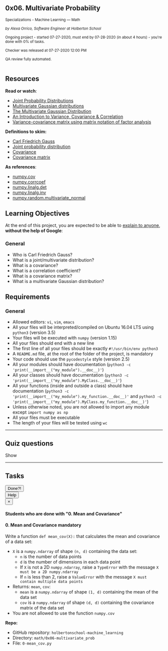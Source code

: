 <article class=""><div id="jigsaw-shortcut-lists"></div><h1 class="gap">0x06. Multivariate Probability</h1><div id="project_id" style="display: none" data-project-id="530"></div><p class="sm-gap"><small><i class="fa fa-folder-open"></i> Specializations - Machine Learning ― Math </small></p><p><em><small><i class="fa fa-user"></i> by Alexa Orrico, Software Engineer at Holberton School </small></em></p><p><small><i class="fa fa-calendar"></i> Ongoing project - started 07-27-2020, must end by 07-28-2020 (in about 4 hours) - you're done with <span id="student_task_done_percentage">0</span>% of tasks. </small></p><p><small><i class="fa fa-check"></i> Checker was released at 07-27-2020 12:00 PM </small></p><p><small><i class="fa fa-check-square"></i> QA review fully automated. </small></p><article id="description" class="gap formatted-content"><p><img src="https://holbertonintranet.s3.amazonaws.com/uploads/medias/2019/5/108edd4c06fdede87f5e.png?X-Amz-Algorithm=AWS4-HMAC-SHA256&amp;X-Amz-Credential=AKIARDDGGGOUWMNL5ANN%2F20200728%2Fus-east-1%2Fs3%2Faws4_request&amp;X-Amz-Date=20200728T012324Z&amp;X-Amz-Expires=86400&amp;X-Amz-SignedHeaders=host&amp;X-Amz-Signature=403c2f512ae69c920945178619648d340f80b254e8bb2c02f15c88a7ebf46fcb" alt="" style=""></p><h2>Resources</h2><p><strong>Read or watch</strong>:</p><ul><li><a href="/rltoken/orontBPl_M9AduJxjdowgw" title="Joint Probability Distributions" target="_blank">Joint Probability Distributions</a></li><li><a href="/rltoken/QZPnk9D-zitqKRuGQ2FJnA" title="Multivariate Gaussian distributions" target="_blank">Multivariate Gaussian distributions</a></li><li><a href="/rltoken/SniKXPpORw-Ec2Dx3rHW4Q" title="The Multivariate Gaussian Distribution" target="_blank">The Multivariate Gaussian Distribution</a></li><li><a href="/rltoken/fo8f4Ru1vEKYiOAt3f0ZAg" title="An Introduction to Variance, Covariance &amp; Correlation" target="_blank">An Introduction to Variance, Covariance &amp; Correlation</a></li><li><a href="/rltoken/acNlYV2Xp5jhRwqvMzcyCA" title="Variance-covariance matrix using matrix notation of factor analysis" target="_blank">Variance-covariance matrix using matrix notation of factor analysis</a></li></ul><p><strong>Definitions to skim:</strong></p><ul><li><a href="/rltoken/L7tmwtP3paHm21K-1dW1mA" title="Carl Friedrich Gauss" target="_blank">Carl Friedrich Gauss</a></li><li><a href="/rltoken/XG4dOn0SR9WMyQfz532KZw" title="Joint probability distribution" target="_blank">Joint probability distribution</a></li><li><a href="/rltoken/kd41eNEZZoHCgATin5q1Ig" title="Covariance" target="_blank">Covariance</a></li><li><a href="/rltoken/VyObnl7THMlKDO3DCMRDlw" title="Covariance matrix" target="_blank">Covariance matrix</a></li></ul><p><strong>As references</strong>:</p><ul><li><a href="/rltoken/W0lqUXo-qdC-9zfQJ4Ry3Q" title="numpy.cov" target="_blank">numpy.cov</a></li><li><a href="/rltoken/KwA7tjXB8o1ZKmyYkjkg_A" title="numpy.corrcoef" target="_blank">numpy.corrcoef</a></li><li><a href="/rltoken/Bv5-Jv36lS8QlCHYLU2E6g" title="numpy.linalg.det" target="_blank">numpy.linalg.det</a></li><li><a href="/rltoken/Gc7D378kmocN2kFzsZGRHA" title="numpy.linalg.inv" target="_blank">numpy.linalg.inv</a></li><li><a href="/rltoken/gTQQsuOo2XWCH6Nv-q-jzA" title="numpy.random.multivariate_normal" target="_blank">numpy.random.multivariate_normal</a></li></ul><h2>Learning Objectives</h2><p>At the end of this project, you are expected to be able to <a href="/rltoken/fbmibHEoaucqrSrtuhMECw" title="explain to anyone" target="_blank">explain to anyone</a>, <strong>without the help of Google</strong>:</p><h3>General</h3><ul><li>Who is Carl Friedrich Gauss?</li><li>What is a joint/multivariate distribution?</li><li>What is a covariance?</li><li>What is a correlation coefficient?</li><li>What is a covariance matrix?</li><li>What is a multivariate Gaussian distribution?</li></ul><h2>Requirements</h2><h3>General</h3><ul><li>Allowed editors: <code>vi</code>, <code>vim</code>, <code>emacs</code></li><li>All your files will be interpreted/compiled on Ubuntu 16.04 LTS using <code>python3</code> (version 3.5)</li><li>Your files will be executed with <code>numpy</code> (version 1.15)</li><li>All your files should end with a new line</li><li>The first line of all your files should be exactly <code>#!/usr/bin/env python3</code></li><li>A <code>README.md</code> file, at the root of the folder of the project, is mandatory</li><li>Your code should use the <code>pycodestyle</code> style (version 2.5)</li><li>All your modules should have documentation (<code>python3 -c 'print(__import__("my_module").__doc__)'</code>)</li><li>All your classes should have documentation (<code>python3 -c 'print(__import__("my_module").MyClass.__doc__)'</code>)</li><li>All your functions (inside and outside a class) should have documentation (<code>python3 -c 'print(__import__("my_module").my_function.__doc__)'</code> and <code>python3 -c 'print(__import__("my_module").MyClass.my_function.__doc__)'</code>)</li><li>Unless otherwise noted, you are not allowed to import any module except <code>import numpy as np</code></li><li>All your files must be executable</li><li>The length of your files will be tested using <code>wc</code></li></ul></article><hr class="gap"><h2 class="gap">Quiz questions</h2><p id="quiz_questions_collapse_toggle">Show</p><section class="formatted-content quiz_questions_show_container" style="display: none;"><div class="quiz_question_item_container" data-role="quiz_question871" data-position="1"><div class=" clearfix" id="quiz_question-871"><h4 class="quiz_question">Question #0</h4><!-- Quiz question tags --><!-- Quiz question Body --><p>p<sub>x, y</sub>(x, y) =</p><!-- Quiz question Answers --><ul class="quiz_question_answers" data-question-id="871"><li class=""><input type="checkbox" data-quiz-question-id="871" data-quiz-answer-id="1558133334241" disabled=""><p>P(X = x)P(Y = y)</p></li><li class=""><input type="checkbox" data-quiz-question-id="871" data-quiz-answer-id="1558133356820" disabled=""><p>P(X = x | Y = y)</p></li><li class=""><input type="checkbox" data-quiz-question-id="871" data-quiz-answer-id="1558133386981" disabled="" checked=""><p>P(X = x | Y = y)P(Y = y)</p></li><li class=""><input type="checkbox" data-quiz-question-id="871" data-quiz-answer-id="1558133405118" disabled=""><p>P(Y = y | X = x)</p></li><li class=""><input type="checkbox" data-quiz-question-id="871" data-quiz-answer-id="1558133419799" disabled="" checked=""><p>P(Y = y | X = x)P(X = x)</p></li><li class=""><input type="checkbox" data-quiz-question-id="871" data-quiz-answer-id="1558133427605" disabled="" checked=""><p>P(X = x ∩ Y = y)</p></li><li class=""><input type="checkbox" data-quiz-question-id="871" data-quiz-answer-id="1558133472381" disabled=""><p>P(X = x ∪ Y = y)</p></li></ul><!-- Quiz question Tips --></div></div><div class="quiz_question_item_container" data-role="quiz_question872" data-position="2"><div class=" clearfix" id="quiz_question-872"><h4 class="quiz_question">Question #1</h4><!-- Quiz question tags --><!-- Quiz question Body --><p>The <code>i,j</code><sup>th</sup> entry in the covariance matrix is</p><!-- Quiz question Answers --><ul class="quiz_question_answers" data-question-id="872"><li class=""><input type="checkbox" data-quiz-question-id="872" data-quiz-answer-id="1558133629815" disabled=""><p>the variance of variable <code>i</code> plus the variance of variable <code>j</code></p></li><li class=""><input type="checkbox" data-quiz-question-id="872" data-quiz-answer-id="1558133631040" disabled="" checked=""><p>the variance of <code>i</code> if <code>i == j</code></p></li><li class=""><input type="checkbox" data-quiz-question-id="872" data-quiz-answer-id="1558133632323" disabled="" checked=""><p>the same as the <code>j,i</code><sup>th</sup> entry</p></li><li class=""><input type="checkbox" data-quiz-question-id="872" data-quiz-answer-id="1558133634011" disabled="" checked=""><p>the variance of variable <code>i</code> and variable <code>j</code></p></li></ul><!-- Quiz question Tips --></div></div><div class="quiz_question_item_container" data-role="quiz_question873" data-position="3"><div class=" clearfix" id="quiz_question-873"><h4 class="quiz_question">Question #2</h4><!-- Quiz question tags --><!-- Quiz question Body --><p>The correlation coefficient of the variables X and Y is defined as:</p><!-- Quiz question Answers --><ul class="quiz_question_answers" data-question-id="873"><li class=""><input type="checkbox" data-quiz-question-id="873" data-quiz-answer-id="1558133767931" disabled=""><p>ρ = σ<sub>XY</sub><sup>2</sup></p></li><li class=""><input type="checkbox" data-quiz-question-id="873" data-quiz-answer-id="1558133771329" disabled=""><p>ρ = σ<sub>XY</sub></p></li><li class=""><input type="checkbox" data-quiz-question-id="873" data-quiz-answer-id="1558133772443" disabled="" checked=""><p>ρ = σ<sub>XY</sub> / ( σ<sub>X</sub> σ<sub>Y</sub> )</p></li><li class=""><input type="checkbox" data-quiz-question-id="873" data-quiz-answer-id="1558133773467" disabled=""><p>ρ = σ<sub>XY</sub> / ( σ<sub>XX</sub> σ<sub>YY</sub> )</p></li></ul><!-- Quiz question Tips --></div></div></section><!-- Servers --><!-- Tasks --><hr class="gap"><h2 class="gap">Tasks</h2><section class="formatted-content"><div data-role="task3914" data-position="1"><div class=" clearfix gap" id="task-3914"><span id="user_id" data-id="870"></span><div class="student_task_controls"><!-- button Done --><button class="student_task_done btn btn-default no" data-task-id="3914"><span class="no"><i class="fa fa-square-o"></i></span><span class="yes"><i class="fa fa-check-square-o"></i></span><span class="pending"><i class="fa fa-spinner fa-pulse"></i></span> Done<span class="no pending">?</span><span class="yes">!</span></button><br><!-- button Help! --><button class="users_done_for_task btn btn-default btn-default" data-task-id="3914" data-project-id="530" data-toggle="modal" data-target="#task-3914-users-done-modal"> Help </button><div class="modal fade users-done-modal" id="task-3914-users-done-modal" data-task-id="3914" data-project-id="530"><div class="modal-dialog"><div class="modal-content"><div class="modal-header"><button type="button" class="close" data-dismiss="modal" aria-label="Close"><span aria-hidden="true">×</span></button><h4 class="modal-title">Students who are done with "0. Mean and Covariance"</h4></div><div class="modal-body"><div class="list-group"></div><div class="spinner"><div class="bounce1"></div><div class="bounce2"></div><div class="bounce3"></div></div><div class="error"></div></div></div></div></div></div><h4 class="task"> 0. Mean and Covariance <span class="alert alert-warning mandatory-optional"> mandatory </span></h4><!-- Progress vs Score --><!-- Task Body --><p>Write a function <code>def mean_cov(X):</code> that calculates the mean and covariance of a data set:</p><ul><li><code>X</code> is a <code>numpy.ndarray</code> of shape <code>(n, d)</code> containing the data set: <ul><li><code>n</code> is the number of data points</li><li><code>d</code> is the number of dimensions in each data point</li><li>If <code>X</code> is not a 2D <code>numpy.ndarray</code>, raise a <code>TypeError</code> with the message <code>X must be a 2D numpy.ndarray</code></li><li>If <code>n</code> is less than 2, raise a <code>ValueError</code> with the message <code>X must contain multiple data points</code></li></ul></li><li>Returns: <code>mean</code>, <code>cov</code>: <ul><li><code>mean</code> is a <code>numpy.ndarray</code> of shape <code>(1, d)</code> containing the mean of the data set</li><li><code>cov</code> is a <code>numpy.ndarray</code> of shape <code>(d, d)</code> containing the covariance matrix of the data set</li></ul></li><li>You are not allowed to use the function <code>numpy.cov</code></li></ul><precode language="" precodenum="0"></precode><!-- Task URLs --><!-- Github information --><p class="sm-gap"><strong>Repo:</strong></p><ul><li>GitHub repository: <code>holbertonschool-machine_learning</code></li><li>Directory: <code>math/0x06-multivariate_prob</code></li><li>File: <code>0-mean_cov.py</code></li></ul><div class="student_correction_requests"><!-- DISABLE UNTIL MIGRATION
        <button class="task_whiteboard_modal btn btn-default " data-task-id="3914" data-toggle="modal" data-target="#task-3914-whiteboard-modal">
          Whiteboard
        </button>
        <div class="modal fade task_whiteboard_modal" id="task-3914-whiteboard-modal" data-task-id="3914">
    <div class="modal-dialog modal-lg">
        <div class="modal-content">
            <div class="modal-header">
                <button type="button" class="close" data-dismiss="modal" aria-label="Close"><span aria-hidden="true">&times;</span></button>
                <h4 class="modal-title">Your Notes on "0. Mean and Covariance"</h4>
            </div>
            <div class="modal-body">
                <div class="spinner gap">
                    <div class="bounce1"></div>
                    <div class="bounce2"></div>
                    <div class="bounce3"></div>
                </div>
                <div class="task-note-prompts-and-placeholders-container">
                    <button type="button" class="whiteboard-submit-button btn btn-primary">Submit</button>
                </div>
            </div>
        </div>
    </div>
</div>

      --><!-- Button test code --><button class="task_correction_modal btn btn-default " data-task-id="3914" data-toggle="modal" data-target="#task-test-correction-3914-correction-modal"> Check your code? </button><div class="modal fade task_correction_modal student_modal" id="task-test-correction-3914-correction-modal"><div class="modal-dialog"><div class="modal-content"><div class="modal-header"><button type="button" class="close" data-dismiss="modal" aria-label="Close"><span aria-hidden="true">×</span></button><h4 class="modal-title">Correction of "0. Mean and Covariance"</h4></div><div class="modal-body"><div class="actions"><center><input type="submit" name="commit" value="Start a new test" class="btn btn-primary correction_request_test_send" data-task-id="3914" data-type=""><div class="spinner" style="display: none;"><div class="bounce1"></div><div class="bounce2"></div><div class="bounce3"></div></div><div class="error"></div><div class="info"></div></center></div><div class="result"></div><div class="help"><button data-task-id="3914"><i class="fa fa-info-circle" aria-hidden="true"></i></button><div class="help-container" data-task-id="3914"><div class="check-line"><div class="check-inline requirement success"><i class="fa fa-check" aria-hidden="true"></i> Requirement success </div><div class="check-inline requirement fail"><i class="fa fa-exclamation-triangle" aria-hidden="true"></i> Requirement fail </div></div><div class="check-line"><div class="check-inline code success"><i class="fa fa-check" aria-hidden="true"></i> Code success </div><div class="check-inline code fail"><i class="fa fa-exclamation-triangle" aria-hidden="true"></i> Code fail </div></div><div class="check-line"><div class="check-inline efficiency success"><i class="fa fa-check" aria-hidden="true"></i> Efficiency success </div><div class="check-inline efficiency fail"><i class="fa fa-exclamation-triangle" aria-hidden="true"></i> Efficiency fail </div></div><div class="check-line"><div class="check-inline answer success"><i class="fa fa-check" aria-hidden="true"></i> Text answer success </div><div class="check-inline answer fail"><i class="fa fa-exclamation-triangle" aria-hidden="true"></i> Text answer fail </div></div></div></div></div></div><!-- /.modal-content --></div><!-- /.modal-dialog --></div><!-- Button containers --><!-- Button for QA Review --></div></div></div><div data-role="task3915" data-position="2"><div class=" clearfix gap" id="task-3915"><span id="user_id" data-id="870"></span><div class="student_task_controls"><!-- button Done --><button class="student_task_done btn btn-default no" data-task-id="3915"><span class="no"><i class="fa fa-square-o"></i></span><span class="yes"><i class="fa fa-check-square-o"></i></span><span class="pending"><i class="fa fa-spinner fa-pulse"></i></span> Done<span class="no pending">?</span><span class="yes">!</span></button><br><!-- button Help! --><button class="users_done_for_task btn btn-default btn-default" data-task-id="3915" data-project-id="530" data-toggle="modal" data-target="#task-3915-users-done-modal"> Help </button><div class="modal fade users-done-modal" id="task-3915-users-done-modal" data-task-id="3915" data-project-id="530"><div class="modal-dialog"><div class="modal-content"><div class="modal-header"><button type="button" class="close" data-dismiss="modal" aria-label="Close"><span aria-hidden="true">×</span></button><h4 class="modal-title">Students who are done with "1. Correlation"</h4></div><div class="modal-body"><div class="list-group"></div><div class="spinner"><div class="bounce1"></div><div class="bounce2"></div><div class="bounce3"></div></div><div class="error"></div></div></div></div></div></div><h4 class="task"> 1. Correlation <span class="alert alert-warning mandatory-optional"> mandatory </span></h4><!-- Progress vs Score --><!-- Task Body --><p>Write a function <code>def correlation(C):</code> that calculates a correlation matrix:</p><ul><li><code>C</code> is a <code>numpy.ndarray</code> of shape <code>(d, d)</code> containing a covariance matrix <ul><li><code>d</code> is the number of dimensions</li><li>If <code>C</code> is not a <code>numpy.ndarray</code>, raise a <code>TypeError</code> with the message <code>C must be a numpy.ndarray</code></li><li>If <code>C</code> does not have shape <code>(d, d)</code>, raise a <code>ValueError</code> with the message <code>C must be a 2D square matrix</code></li></ul></li><li>Returns a <code>numpy.ndarray</code> of shape <code>(d, d)</code> containing the correlation matrix</li></ul><precode language="" precodenum="1"></precode><!-- Task URLs --><!-- Github information --><p class="sm-gap"><strong>Repo:</strong></p><ul><li>GitHub repository: <code>holbertonschool-machine_learning</code></li><li>Directory: <code>math/0x06-multivariate_prob</code></li><li>File: <code>1-correlation.py</code></li></ul><div class="student_correction_requests"><!-- DISABLE UNTIL MIGRATION
        <button class="task_whiteboard_modal btn btn-default " data-task-id="3915" data-toggle="modal" data-target="#task-3915-whiteboard-modal">
          Whiteboard
        </button>
        <div class="modal fade task_whiteboard_modal" id="task-3915-whiteboard-modal" data-task-id="3915">
    <div class="modal-dialog modal-lg">
        <div class="modal-content">
            <div class="modal-header">
                <button type="button" class="close" data-dismiss="modal" aria-label="Close"><span aria-hidden="true">&times;</span></button>
                <h4 class="modal-title">Your Notes on "1. Correlation"</h4>
            </div>
            <div class="modal-body">
                <div class="spinner gap">
                    <div class="bounce1"></div>
                    <div class="bounce2"></div>
                    <div class="bounce3"></div>
                </div>
                <div class="task-note-prompts-and-placeholders-container">
                    <button type="button" class="whiteboard-submit-button btn btn-primary">Submit</button>
                </div>
            </div>
        </div>
    </div>
</div>

      --><!-- Button test code --><button class="task_correction_modal btn btn-default " data-task-id="3915" data-toggle="modal" data-target="#task-test-correction-3915-correction-modal"> Check your code? </button><div class="modal fade task_correction_modal student_modal" id="task-test-correction-3915-correction-modal"><div class="modal-dialog"><div class="modal-content"><div class="modal-header"><button type="button" class="close" data-dismiss="modal" aria-label="Close"><span aria-hidden="true">×</span></button><h4 class="modal-title">Correction of "1. Correlation"</h4></div><div class="modal-body"><div class="actions"><center><input type="submit" name="commit" value="Start a new test" class="btn btn-primary correction_request_test_send" data-task-id="3915" data-type=""><div class="spinner" style="display: none;"><div class="bounce1"></div><div class="bounce2"></div><div class="bounce3"></div></div><div class="error"></div><div class="info"></div></center></div><div class="result"></div><div class="help"><button data-task-id="3915"><i class="fa fa-info-circle" aria-hidden="true"></i></button><div class="help-container" data-task-id="3915"><div class="check-line"><div class="check-inline requirement success"><i class="fa fa-check" aria-hidden="true"></i> Requirement success </div><div class="check-inline requirement fail"><i class="fa fa-exclamation-triangle" aria-hidden="true"></i> Requirement fail </div></div><div class="check-line"><div class="check-inline code success"><i class="fa fa-check" aria-hidden="true"></i> Code success </div><div class="check-inline code fail"><i class="fa fa-exclamation-triangle" aria-hidden="true"></i> Code fail </div></div><div class="check-line"><div class="check-inline efficiency success"><i class="fa fa-check" aria-hidden="true"></i> Efficiency success </div><div class="check-inline efficiency fail"><i class="fa fa-exclamation-triangle" aria-hidden="true"></i> Efficiency fail </div></div><div class="check-line"><div class="check-inline answer success"><i class="fa fa-check" aria-hidden="true"></i> Text answer success </div><div class="check-inline answer fail"><i class="fa fa-exclamation-triangle" aria-hidden="true"></i> Text answer fail </div></div></div></div></div></div><!-- /.modal-content --></div><!-- /.modal-dialog --></div><!-- Button containers --><!-- Button for QA Review --></div></div></div><div data-role="task3916" data-position="3"><div class=" clearfix gap" id="task-3916"><span id="user_id" data-id="870"></span><div class="student_task_controls"><!-- button Done --><button class="student_task_done btn btn-default no" data-task-id="3916"><span class="no"><i class="fa fa-square-o"></i></span><span class="yes"><i class="fa fa-check-square-o"></i></span><span class="pending"><i class="fa fa-spinner fa-pulse"></i></span> Done<span class="no pending">?</span><span class="yes">!</span></button><br><!-- button Help! --><button class="users_done_for_task btn btn-default btn-default" data-task-id="3916" data-project-id="530" data-toggle="modal" data-target="#task-3916-users-done-modal"> Help </button><div class="modal fade users-done-modal" id="task-3916-users-done-modal" data-task-id="3916" data-project-id="530"><div class="modal-dialog"><div class="modal-content"><div class="modal-header"><button type="button" class="close" data-dismiss="modal" aria-label="Close"><span aria-hidden="true">×</span></button><h4 class="modal-title">Students who are done with "2. Initialize"</h4></div><div class="modal-body"><div class="list-group"></div><div class="spinner"><div class="bounce1"></div><div class="bounce2"></div><div class="bounce3"></div></div><div class="error"></div></div></div></div></div></div><h4 class="task"> 2. Initialize <span class="alert alert-warning mandatory-optional"> mandatory </span></h4><!-- Progress vs Score --><!-- Task Body --><p>Create the class <code>MultiNormal</code> that represents a Multivariate Normal distribution:</p><ul><li>class constructor <code>def __init__(self, data):</code><ul><li><code>data</code> is a <code>numpy.ndarray</code> of shape <code>(d, n)</code> containing the data set:</li><li><code>n</code> is the number of data points</li><li><code>d</code> is the number of dimensions in each data point</li><li>If <code>data</code> is not a 2D <code>numpy.ndarray</code>, raise a <code>TypeError</code> with the message <code>data must be a 2D numpy.ndarray</code></li><li>If <code>n</code> is less than 2, raise a <code>ValueError</code> with the message <code>data must contain multiple data points</code></li></ul></li><li>Set the public instance variables: <ul><li><code>mean</code> - a <code>numpy.ndarray</code> of shape <code>(d, 1)</code> containing the mean of <code>data</code></li><li><code>cov</code> - a <code>numpy.ndarray</code> of shape <code>(d, d)</code> containing the covariance matrix <code>data</code></li></ul></li><li>You are not allowed to use the function <code>numpy.cov</code></li></ul><precode language="" precodenum="2"></precode><!-- Task URLs --><!-- Github information --><p class="sm-gap"><strong>Repo:</strong></p><ul><li>GitHub repository: <code>holbertonschool-machine_learning</code></li><li>Directory: <code>math/0x06-multivariate_prob</code></li><li>File: <code>multinormal.py</code></li></ul><div class="student_correction_requests"><!-- DISABLE UNTIL MIGRATION
        <button class="task_whiteboard_modal btn btn-default " data-task-id="3916" data-toggle="modal" data-target="#task-3916-whiteboard-modal">
          Whiteboard
        </button>
        <div class="modal fade task_whiteboard_modal" id="task-3916-whiteboard-modal" data-task-id="3916">
    <div class="modal-dialog modal-lg">
        <div class="modal-content">
            <div class="modal-header">
                <button type="button" class="close" data-dismiss="modal" aria-label="Close"><span aria-hidden="true">&times;</span></button>
                <h4 class="modal-title">Your Notes on "2. Initialize"</h4>
            </div>
            <div class="modal-body">
                <div class="spinner gap">
                    <div class="bounce1"></div>
                    <div class="bounce2"></div>
                    <div class="bounce3"></div>
                </div>
                <div class="task-note-prompts-and-placeholders-container">
                    <button type="button" class="whiteboard-submit-button btn btn-primary">Submit</button>
                </div>
            </div>
        </div>
    </div>
</div>

      --><!-- Button test code --><button class="task_correction_modal btn btn-default " data-task-id="3916" data-toggle="modal" data-target="#task-test-correction-3916-correction-modal"> Check your code? </button><div class="modal fade task_correction_modal student_modal" id="task-test-correction-3916-correction-modal"><div class="modal-dialog"><div class="modal-content"><div class="modal-header"><button type="button" class="close" data-dismiss="modal" aria-label="Close"><span aria-hidden="true">×</span></button><h4 class="modal-title">Correction of "2. Initialize"</h4></div><div class="modal-body"><div class="actions"><center><input type="submit" name="commit" value="Start a new test" class="btn btn-primary correction_request_test_send" data-task-id="3916" data-type=""><div class="spinner" style="display: none;"><div class="bounce1"></div><div class="bounce2"></div><div class="bounce3"></div></div><div class="error"></div><div class="info"></div></center></div><div class="result"></div><div class="help"><button data-task-id="3916"><i class="fa fa-info-circle" aria-hidden="true"></i></button><div class="help-container" data-task-id="3916"><div class="check-line"><div class="check-inline requirement success"><i class="fa fa-check" aria-hidden="true"></i> Requirement success </div><div class="check-inline requirement fail"><i class="fa fa-exclamation-triangle" aria-hidden="true"></i> Requirement fail </div></div><div class="check-line"><div class="check-inline code success"><i class="fa fa-check" aria-hidden="true"></i> Code success </div><div class="check-inline code fail"><i class="fa fa-exclamation-triangle" aria-hidden="true"></i> Code fail </div></div><div class="check-line"><div class="check-inline efficiency success"><i class="fa fa-check" aria-hidden="true"></i> Efficiency success </div><div class="check-inline efficiency fail"><i class="fa fa-exclamation-triangle" aria-hidden="true"></i> Efficiency fail </div></div><div class="check-line"><div class="check-inline answer success"><i class="fa fa-check" aria-hidden="true"></i> Text answer success </div><div class="check-inline answer fail"><i class="fa fa-exclamation-triangle" aria-hidden="true"></i> Text answer fail </div></div></div></div></div></div><!-- /.modal-content --></div><!-- /.modal-dialog --></div><!-- Button containers --><!-- Button for QA Review --></div></div></div><div data-role="task3917" data-position="4"><div class=" clearfix gap" id="task-3917"><span id="user_id" data-id="870"></span><div class="student_task_controls"><!-- button Done --><button class="student_task_done btn btn-default no" data-task-id="3917"><span class="no"><i class="fa fa-square-o"></i></span><span class="yes"><i class="fa fa-check-square-o"></i></span><span class="pending"><i class="fa fa-spinner fa-pulse"></i></span> Done<span class="no pending">?</span><span class="yes">!</span></button><br><!-- button Help! --><button class="users_done_for_task btn btn-default btn-default" data-task-id="3917" data-project-id="530" data-toggle="modal" data-target="#task-3917-users-done-modal"> Help </button><div class="modal fade users-done-modal" id="task-3917-users-done-modal" data-task-id="3917" data-project-id="530"><div class="modal-dialog"><div class="modal-content"><div class="modal-header"><button type="button" class="close" data-dismiss="modal" aria-label="Close"><span aria-hidden="true">×</span></button><h4 class="modal-title">Students who are done with "3. PDF"</h4></div><div class="modal-body"><div class="list-group"></div><div class="spinner"><div class="bounce1"></div><div class="bounce2"></div><div class="bounce3"></div></div><div class="error"></div></div></div></div></div></div><h4 class="task"> 3. PDF <span class="alert alert-warning mandatory-optional"> mandatory </span></h4><!-- Progress vs Score --><!-- Task Body --><p>Update the class <code>MultiNormal</code>:</p><ul><li>public instance method <code>def pdf(self, x):</code> that calculates the PDF at a data point: <ul><li><code>x</code> is a <code>numpy.ndarray</code> of shape <code>(d, 1)</code> containing the data point whose PDF should be calculated <ul><li><code>d</code> is the number of dimensions of the <code>Multinomial</code> instance</li></ul></li><li>If <code>x</code> is not a <code>numpy.ndarray</code>, raise a <code>TypeError</code> with the message <code>x must be a numpy.ndarray</code></li><li>If <code>x</code> is not of shape <code>(d, 1)</code>, raise a <code>ValueError</code> with the message <code>x must have the shape ({d}, 1)</code></li><li>Returns the value of the PDF</li><li>You are not allowed to use the function <code>numpy.cov</code></li></ul></li></ul><precode language="" precodenum="3"></precode><!-- Task URLs --><!-- Github information --><p class="sm-gap"><strong>Repo:</strong></p><ul><li>GitHub repository: <code>holbertonschool-machine_learning</code></li><li>Directory: <code>math/0x06-multivariate_prob</code></li><li>File: <code>multinormal.py</code></li></ul><div class="student_correction_requests"><!-- DISABLE UNTIL MIGRATION
        <button class="task_whiteboard_modal btn btn-default " data-task-id="3917" data-toggle="modal" data-target="#task-3917-whiteboard-modal">
          Whiteboard
        </button>
        <div class="modal fade task_whiteboard_modal" id="task-3917-whiteboard-modal" data-task-id="3917">
    <div class="modal-dialog modal-lg">
        <div class="modal-content">
            <div class="modal-header">
                <button type="button" class="close" data-dismiss="modal" aria-label="Close"><span aria-hidden="true">&times;</span></button>
                <h4 class="modal-title">Your Notes on "3. PDF"</h4>
            </div>
            <div class="modal-body">
                <div class="spinner gap">
                    <div class="bounce1"></div>
                    <div class="bounce2"></div>
                    <div class="bounce3"></div>
                </div>
                <div class="task-note-prompts-and-placeholders-container">
                    <button type="button" class="whiteboard-submit-button btn btn-primary">Submit</button>
                </div>
            </div>
        </div>
    </div>
</div>

      --><!-- Button test code --><button class="task_correction_modal btn btn-default " data-task-id="3917" data-toggle="modal" data-target="#task-test-correction-3917-correction-modal"> Check your code? </button><div class="modal fade task_correction_modal student_modal" id="task-test-correction-3917-correction-modal"><div class="modal-dialog"><div class="modal-content"><div class="modal-header"><button type="button" class="close" data-dismiss="modal" aria-label="Close"><span aria-hidden="true">×</span></button><h4 class="modal-title">Correction of "3. PDF"</h4></div><div class="modal-body"><div class="actions"><center><input type="submit" name="commit" value="Start a new test" class="btn btn-primary correction_request_test_send" data-task-id="3917" data-type=""><div class="spinner" style="display: none;"><div class="bounce1"></div><div class="bounce2"></div><div class="bounce3"></div></div><div class="error"></div><div class="info"></div></center></div><div class="result"></div><div class="help"><button data-task-id="3917"><i class="fa fa-info-circle" aria-hidden="true"></i></button><div class="help-container" data-task-id="3917"><div class="check-line"><div class="check-inline requirement success"><i class="fa fa-check" aria-hidden="true"></i> Requirement success </div><div class="check-inline requirement fail"><i class="fa fa-exclamation-triangle" aria-hidden="true"></i> Requirement fail </div></div><div class="check-line"><div class="check-inline code success"><i class="fa fa-check" aria-hidden="true"></i> Code success </div><div class="check-inline code fail"><i class="fa fa-exclamation-triangle" aria-hidden="true"></i> Code fail </div></div><div class="check-line"><div class="check-inline efficiency success"><i class="fa fa-check" aria-hidden="true"></i> Efficiency success </div><div class="check-inline efficiency fail"><i class="fa fa-exclamation-triangle" aria-hidden="true"></i> Efficiency fail </div></div><div class="check-line"><div class="check-inline answer success"><i class="fa fa-check" aria-hidden="true"></i> Text answer success </div><div class="check-inline answer fail"><i class="fa fa-exclamation-triangle" aria-hidden="true"></i> Text answer fail </div></div></div></div></div></div><!-- /.modal-content --></div><!-- /.modal-dialog --></div><!-- Button containers --><!-- Button for QA Review --></div></div></div></section></article>

